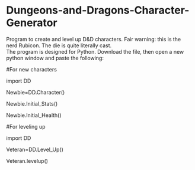 Dungeons-and-Dragons-Character-Generator
========================================

Program to create and level up D&amp;D characters.  Fair warning: this is the nerd Rubicon.  The die is quite literally cast.  
The program is designed for Python.  Download the file, then open a new python window and paste the following:

#For new characters

import DD

Newbie=DD.Character()

Newbie.Initial_Stats()

Newbie.Initial_Health()

#For leveling up

import DD

Veteran=DD.Level_Up()

Veteran.levelup()
